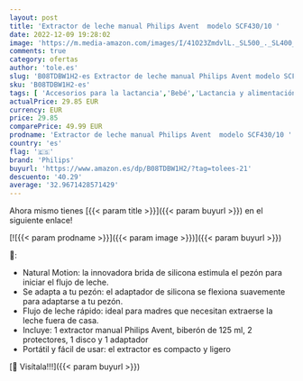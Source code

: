 ```yaml
---
layout: post
title: 'Extractor de leche manual Philips Avent  modelo SCF430/10 '
date: 2022-12-09 19:28:02
image: 'https://m.media-amazon.com/images/I/41O23ZmdvlL._SL500_._SL400_.jpg'
comments: true
category: ofertas
author: 'tole.es'
slug: 'B08TDBW1H2-es Extractor de leche manual Philips Avent modelo SCF430/10'
sku: 'B08TDBW1H2-es'
tags: [ 'Accesorios para la lactancia','Bebé','Lactancia y alimentación','Sacaleches','avent','philips','🇪🇸', ]
actualPrice: 29.85 EUR
currency: EUR
price: 29.85
comparePrice: 49.99 EUR
prodname: 'Extractor de leche manual Philips Avent  modelo SCF430/10 '
country: 'es'
flag: '🇪🇸'
brand: 'Philips'
buyurl: 'https://www.amazon.es/dp/B08TDBW1H2/?tag=tolees-21'
descuento: '40.29'
average: '32.9671428571429'
---
```


Ahora mismo tienes [{{< param title >}}]({{< param buyurl >}}) en el siguiente enlace!

[![{{< param prodname >}}]({{< param image >}})]({{< param buyurl >}})

🔎:

- Natural Motion: la innovadora brida de silicona estimula el pezón para iniciar el flujo de leche.
- Se adapta a tu pezón: el adaptador de silicona se flexiona suavemente para adaptarse a tu pezón.
- Flujo de leche rápido: ideal para madres que necesitan extraerse la leche fuera de casa.
- Incluye: 1 extractor manual Philips Avent, biberón de 125 ml, 2 protectores, 1 disco y 1 adaptador
- Portátil y fácil de usar: el extractor es compacto y ligero

[🛒 Visítala!!!]({{< param buyurl >}})
